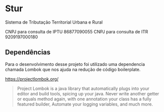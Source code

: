 # Stur

Sistema de Tributação Territorial Urbana e Rural

CNPJ para consulta de IPTU 86877090055
CNPJ para consulta de ITR 9209197000180

## Dependências

Para o desenvolvimento desse projeto foi utilizado uma dependencia chamada Lombok que nos ajuda na redução de código boilerplate.

https://projectlombok.org/
>Project Lombok is a java library that automatically plugs into your editor and build tools, spicing up your java.
>Never write another getter or equals method again, with one annotation your class has a fully featured builder, Automate your logging variables, and much more.

